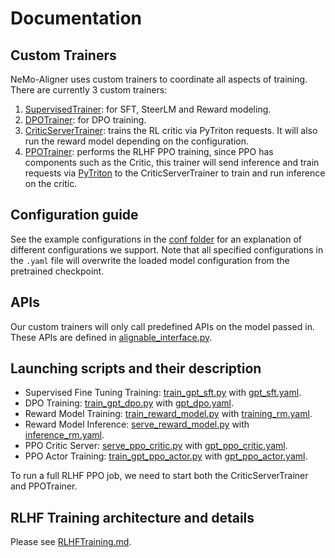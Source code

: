 # Documentation

## Custom Trainers

NeMo-Aligner uses custom trainers to coordinate all aspects of training. There are currently 3 custom trainers:
1. [SupervisedTrainer](/nemo_aligner/algorithms/supervised.py): for SFT, SteerLM and Reward modeling.
2. [DPOTrainer](/nemo_aligner/algorithms/dpo.py): for DPO training.
3. [CriticServerTrainer](/nemo_aligner/algorithms/critic_server_trainer.py): trains the RL critic via PyTriton requests. It will also run the reward model depending on the configuration.
4. [PPOTrainer](/nemo_aligner/algorithms/ppo.py): performs the RLHF PPO training, since PPO has components such as the Critic, this trainer will send inference and train requests via [PyTriton](https://github.com/triton-inference-server/pytriton) to the CriticServerTrainer to train and run inference on the critic.

## Configuration guide

See the example configurations in the [conf folder](/examples/nlp/gpt/conf/) for an explanation of different configurations we support. Note that all specified configurations in the `.yaml` file will overwrite the loaded model configuration from the pretrained checkpoint.


## APIs
Our custom trainers will only call predefined APIs on the model passed in. These APIs are defined in [alignable_interface.py](/nemo_aligner/models/alignable_interface.py).

## Launching scripts and their description
* Supervised Fine Tuning Training: [train_gpt_sft.py](/examples/nlp/gpt/train_gpt_sft.py) with [gpt_sft.yaml](/examples/nlp/gpt/conf/gpt_sft.yaml).
* DPO Training: [train_gpt_dpo.py](/examples/nlp/gpt/train_gpt_dpo.py) with [gpt_dpo.yaml](/examples/nlp/gpt/conf/gpt_dpo.yaml).
* Reward Model Training: [train_reward_model.py](/examples/nlp/gpt/train_reward_model.py) with [training_rm.yaml](/examples/nlp/gpt/conf/training_rm.yaml).
* Reward Model Inference: [serve_reward_model.py](/examples/nlp/gpt/serve_reward_model.py) with [inference_rm.yaml](/examples/nlp/gpt/conf/inference_rm.yaml).
* PPO Critic Server: [serve_ppo_critic.py](/examples/nlp/gpt/serve_ppo_critic.py) with [gpt_ppo_critic.yaml](/examples/nlp/gpt/conf/gpt_ppo_critic.yaml).
* PPO Actor Training: [train_gpt_ppo_actor.py](/examples/nlp/gpt/train_gpt_ppo_actor.py) with [gpt_ppo_actor.yaml](/examples/nlp/gpt/conf/gpt_ppo_actor.yaml).

To run a full RLHF PPO job, we need to start both the CriticServerTrainer and PPOTrainer.

## RLHF Training architecture and details
Please see [RLHFTraining.md](./RLHFTraining.md).